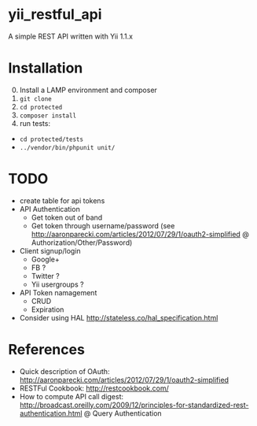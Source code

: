 # yii_restful_api
A simple REST API written with Yii 1.1.x

# Installation
0. Install a LAMP environment and composer
1. `git clone`
2. `cd protected`
3. `composer install`
4. run tests:
  * `cd protected/tests`
  * `../vendor/bin/phpunit unit/`

# TODO
* create table for api tokens
* API Authentication
  * Get token out of band
  * Get token through username/password (see http://aaronparecki.com/articles/2012/07/29/1/oauth2-simplified @ Authorization/Other/Password)
* Client signup/login
  * Google+
  * FB ?
  * Twitter ?
  * Yii usergroups ?
* API Token namagement
  * CRUD
  * Expiration
* Consider using HAL http://stateless.co/hal_specification.html

# References
* Quick description of OAuth: http://aaronparecki.com/articles/2012/07/29/1/oauth2-simplified
* RESTFul Cookbook: http://restcookbook.com/
* How to compute API call digest: http://broadcast.oreilly.com/2009/12/principles-for-standardized-rest-authentication.html @ Query Authentication

